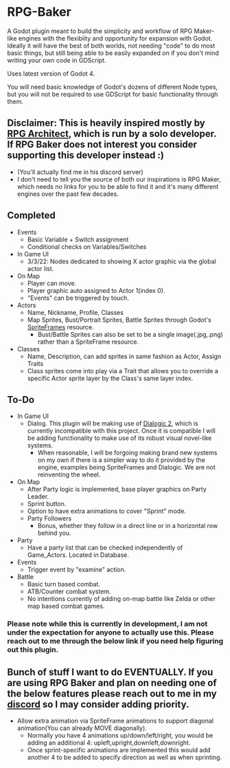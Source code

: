 # RPG-Baker
A Godot plugin meant to build the simplicity and workflow of RPG Maker-like engines with the flexibiity and opportunity for expansion with Godot. Ideally it will have the best of both worlds, not needing "code" to do most basic things, but still being able to be easily expanded on if you don't mind writing your own code in GDScript.

Uses latest version of Godot 4.

You will need basic knowledge of Godot's dozens of different Node types, but you will not be required to use GDScript for basic functionality through them.

## Disclaimer: This is heavily inspired mostly by [RPG Architect](https://store.steampowered.com/app/2158670/RPG_Architect/), which is run by a solo developer. If RPG Baker does not interest you consider supporting this developer instead :)
* (You'll actually find me in his discord server)
* I don't need to tell you the source of both our inspirations is RPG Maker, which needs no links for you to be able to find it and it's many different engines over the past few decades.

## Completed
* Events
    * Basic Variable + Switch assignment
    * Conditional checks on Variables/Switches
* In Game UI
    * 3/3/22: Nodes dedicated to showing X actor graphic via the global actor list. 
* On Map
    * Player can move.
    * Player graphic auto assigned to Actor 1(index 0).
    * "Events" can be triggered by touch.
* Actors
    * Name, Nickname, Profile, Classes
    * Map Sprites, Bust/Portrait Sprites, Battle Sprites through Godot's [SpriteFrames](https://docs.godotengine.org/en/latest/classes/class_spriteframes.html#class-spriteframes) resource. 
        * Bust/Battle Sprites can also be set to be a single image(.jpg,.png) rather than a SpriteFrame resource.
* Classes
    * Name, Description, can add sprites in same fashion as Actor, Assign Traits
    * Class sprites come into play via a Trait that allows you to override a specific Actor sprite layer by the Class's same layer index.
## To-Do
* In Game UI
    * Dialog. This plugin will be making use of [Dialogic 2](https://github.com/coppolaemilio/dialogic), which is currently incompatible with this project. Once it is compatible I will be adding functionality to make use of its robust visual novel-like systems.
        * When reasonable, I will be forgoing making brand new systems on my own if there is a simpler way to do it provided by the engine, examples being SpriteFrames and Dialogic. We are not reinventing the wheel.
* On Map
    * After Party logic is implemented, base player graphics on Party Leader.
    * Sprint button.
    * Option to have extra animations to cover "Sprint" mode.
    * Party Followers
        * Bonus, whether they follow in a direct line or in a horizontal row behind you.
* Party
    * Have a party list that can be checked independently of Game_Actors. Located in Database.
* Events
    * Trigger event by "examine" action.
* Battle
    * Basic turn based combat.
    * ATB/Counter combat system.
    * No intentions currently of adding on-map battle like Zelda or other map based combat games. 

### Please note while this is currently in development, I am not under the expectation for anyone to actually use this. Please reach out to me through the below link if you need help figuring out this plugin.
## Bunch of stuff I want to do EVENTUALLY. If you are using RPG Baker and plan on needing one of the below features please reach out to me in my [discord](https://discord.gg/nQecYmP) so I may consider adding priority.
* Allow extra animation via SpriteFrame animations to support diagonal animation(You can already MOVE diagonally). 
    * Normally you have 4 animations up/down/left/right, you would be adding an additional 4: upleft,upright,downleft,downright.
    * Once sprint-specific animations are implemented this would add another 4 to be added to specify direction as well as when sprinting.
